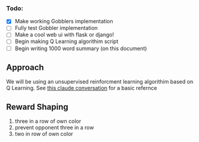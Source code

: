 ### Todo:
- [x] Make working Gobblers implementation
- [ ] Fully test Gobbler implementation
- [ ] Make a cool web ui with flask or django!
- [ ] Begin making Q Learning algorithim script
- [ ] Begin writing 1000 word summary (on this document)

## Approach
We will be using an unsupervised reinforcment learning algorithim based on Q Learning.
See [this claude conversation](https://claude.ai/share/453931de-cc7d-4161-bf4d-050862636657) for a basic refernce

## Reward Shaping
1. three in a row of own color
2. prevent opponent three in a row
3. two in row of own color